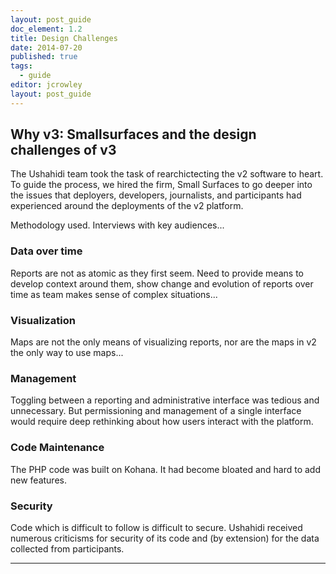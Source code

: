 ```yaml
---
layout: post_guide
doc_element: 1.2
title: Design Challenges
date: 2014-07-20
published: true
tags: 
  - guide
editor: jcrowley
layout: post_guide
---
```


## Why v3: Smallsurfaces and the design challenges of v3

The Ushahidi team took the task of rearchictecting the v2 software to heart. To guide the process, we hired the firm, Small Surfaces to go deeper into the issues that deployers, developers, journalists, and participants had experienced around the deployments of the v2 platform.

Methodology used. Interviews with key audiences...

### Data over time

Reports are not as atomic as they first seem. Need to provide means to develop context around them, show change and evolution of reports over time as team makes sense of complex situations...


### Visualization

Maps are not the only means of visualizing reports, nor are the maps in v2 the only way to use maps...


### Management

Toggling between a reporting and administrative interface was tedious and unnecessary. But permissioning and management of a single interface would require deep rethinking about how users interact with the platform. 


### Code Maintenance

The PHP code was built on Kohana. It had become bloated and hard to add new features.


### Security

Code which is difficult to follow is difficult to secure. Ushahidi received numerous criticisms for security of its code and (by extension) for the data collected from participants.


---
